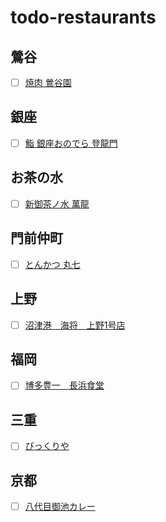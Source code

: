 # todo-restaurants

## 鶯谷
- [ ] [焼肉 鶯谷園](https://tabelog.com/tokyo/A1311/A131104/13012243/)

## 銀座
- [ ] [鮨 銀座おのでら 登龍門](https://onodera-group.com/touryumon/)

## お茶の水
- [ ] [新御茶ノ水 萬龍](https://tabelog.com/tokyo/A1310/A131002/13246044/)

## 門前仲町
- [ ] [とんかつ 丸七](https://tabelog.com/tokyo/A1313/A131303/13263014/)

## 上野
- [ ] [沼津港　海将　上野1号店](https://tabelog.com/tokyo/A1311/A131101/13157499/)

## 福岡
- [ ] [博多豊一　長浜食堂](https://hakata-toyoichi.owst.jp/)

## 三重
- [ ] [びっくりや](https://tabelog.com/mie/A2402/A240202/24004532/)

## 京都
- [ ] [八代目御池カレー](https://tabelog.com/kyoto/A2601/A260202/26036381/)
